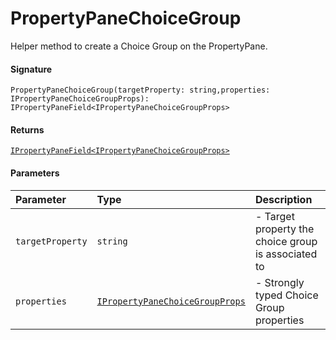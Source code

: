 # PropertyPaneChoiceGroup

Helper method to create a Choice Group on the PropertyPane.

#### Signature
`PropertyPaneChoiceGroup(targetProperty: string,properties: IPropertyPaneChoiceGroupProps): IPropertyPaneField<IPropertyPaneChoiceGroupProps>`

#### Returns
[`IPropertyPaneField<IPropertyPaneChoiceGroupProps>`](ipropertypanefield.md)


#### Parameters


| Parameter	   | Type    | Description |
|:-------------|:---------------|:------------|
| `targetProperty`    | `string` | - Target property the choice group is associated to |
| `properties`    | [`IPropertyPaneChoiceGroupProps`](ipropertypanechoicegroupprops.md) | - Strongly typed Choice Group properties |

